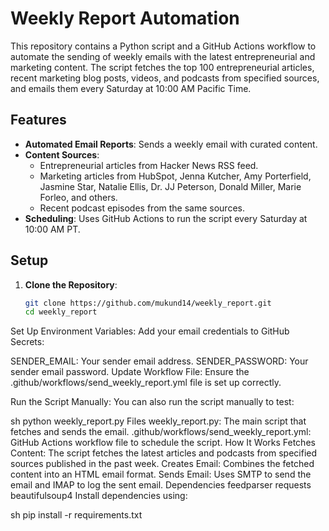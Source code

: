 # Weekly Report Automation

This repository contains a Python script and a GitHub Actions workflow to automate the sending of weekly emails with the latest entrepreneurial and marketing content. The script fetches the top 100 entrepreneurial articles, recent marketing blog posts, videos, and podcasts from specified sources, and emails them every Saturday at 10:00 AM Pacific Time.

## Features

- **Automated Email Reports**: Sends a weekly email with curated content.
- **Content Sources**:
  - Entrepreneurial articles from Hacker News RSS feed.
  - Marketing articles from HubSpot, Jenna Kutcher, Amy Porterfield, Jasmine Star, Natalie Ellis, Dr. JJ Peterson, Donald Miller, Marie Forleo, and others.
  - Recent podcast episodes from the same sources.
- **Scheduling**: Uses GitHub Actions to run the script every Saturday at 10:00 AM PT.

## Setup

1. **Clone the Repository**:
   ```sh
   git clone https://github.com/mukund14/weekly_report.git
   cd weekly_report
Set Up Environment Variables:
Add your email credentials to GitHub Secrets:

SENDER_EMAIL: Your sender email address.
SENDER_PASSWORD: Your sender email password.
Update Workflow File:
Ensure the .github/workflows/send_weekly_report.yml file is set up correctly.

Run the Script Manually:
You can also run the script manually to test:

sh
python weekly_report.py
Files
weekly_report.py: The main script that fetches and sends the email.
.github/workflows/send_weekly_report.yml: GitHub Actions workflow file to schedule the script.
How It Works
Fetches Content: The script fetches the latest articles and podcasts from specified sources published in the past week.
Creates Email: Combines the fetched content into an HTML email format.
Sends Email: Uses SMTP to send the email and IMAP to log the sent email.
Dependencies
feedparser
requests
beautifulsoup4
Install dependencies using:

sh
pip install -r requirements.txt
